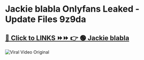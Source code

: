 
 # Jackie blabla Onlyfans Leaked - Update Files 9z9da

## <h2><a href="https://clipsfans.com/Jackie_blabla&ref=git">🔗 Click to LINKS ⏩⏩ 👉 🟢 Jackie blabla </a></h2>

<a href="https://clipsfans.com/Jackie_blabla&ref=git" rel="nofollow" data-target="animated-image.originalLink"><img src="https://i.ibb.co.com/xMMVF88/686577567.gif" alt="Viral Video Original" style="max-width: 100%; display: inline-block;" data-target="animated-image.originalImage"></a>

